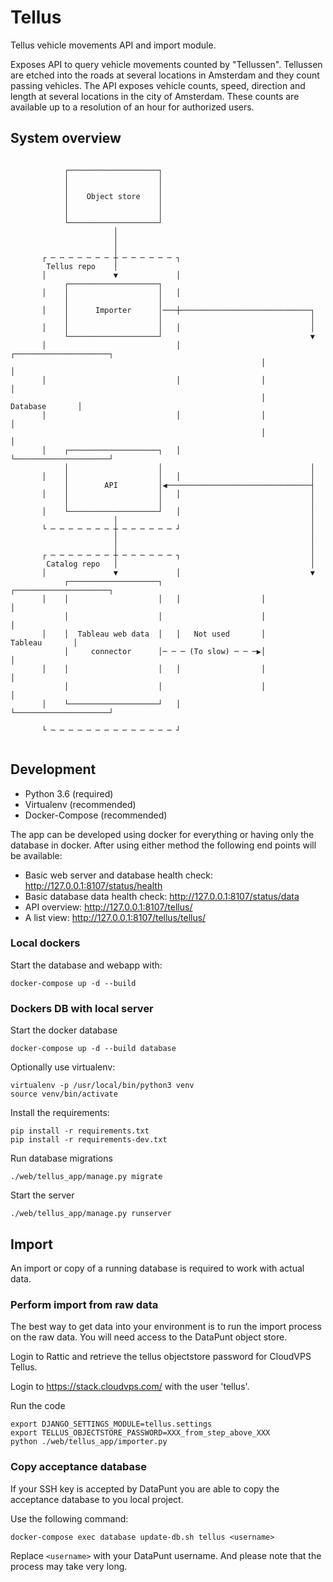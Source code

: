 # Tellus
Tellus vehicle movements API and import module.

Exposes API to query vehicle movements counted by "Tellussen".
Tellussen are etched into the roads at several locations in Amsterdam and they count passing vehicles.
The API exposes vehicle counts, speed, direction and length at several locations in the city of Amsterdam.
These counts are available up to a resolution of an hour for authorized users.

## System overview

```                                                                      
                                                                               
            ┌────────────────────┐                                             
            │                    │                                             
            │                    │                                             
            │    Object store    │                                             
            │                    │                                             
            │                    │                                             
            └────────────────────┘                                             
                       │                                                       
                       │                                                       
                       │                                                       
       ┌ ─ ─ ─ ─ ─ ─ ─ ┼ ─ ─ ─ ─ ─ ─ ┐                                         
        Tellus repo    │                                                       
       │               ▼             │                                         
            ┌────────────────────┐                                             
       │    │                    │   │                                         
            │                    │                                             
       │    │      Importer      │───┼─────────────────────────────┐           
            │                    │                                 │           
       │    │                    │   │                             │           
            └────────────────────┘                                 ▼           
       │                             │                  ┌─────────────────────┐
                                                        │                     │
       │                             │                  │                     │
                                                        │      Database       │
       │                             │                  │                     │
                                                        │                     │
       │    ┌────────────────────┐   │                  └─────────────────────┘
            │                    │                                 │           
       │    │                    │   │                             │           
            │        API         │◀────────────────────────────────┤           
       │    │                    │   │                             │           
            │                    │                                 │           
       │    └────────────────────┘   │                             │           
                       │                                           │           
       └ ─ ─ ─ ─ ─ ─ ─ ┼ ─ ─ ─ ─ ─ ─ ┘                             │           
                       │                                           │           
                       │                                           │           
       ┌ ─ ─ ─ ─ ─ ─ ─ ┼ ─ ─ ─ ─ ─ ─ ┐                             │           
        Catalog repo   │                                           │           
       │               ▼             │                             ▼           
            ┌────────────────────┐                      ┌─────────────────────┐
       │    │                    │   │                  │                     │
            │                    │                      │                     │
       │    │  Tableau web data  │   │   Not used       │       Tableau       │
            │     connector      │─ ─ ─ (To slow) ─ ─ ─▶│                     │
       │    │                    │   │                  │                     │
            │                    │                      │                     │
       │    └────────────────────┘   │                  └─────────────────────┘
                                                                               
       └ ─ ─ ─ ─ ─ ─ ─ ─ ─ ─ ─ ─ ─ ─ ┘                                         
       
```

## Development 

* Python 3.6 (required)
* Virtualenv (recommended)
* Docker-Compose (recommended)


The app can be developed using docker for everything or having only the database in docker.
After using either method the following end points will be available: 

* Basic web server and database health check: http://127.0.0.1:8107/status/health
* Basic database data health check: http://127.0.0.1:8107/status/data
* API overview: http://127.0.0.1:8107/tellus/
* A list view: http://127.0.0.1:8107/tellus/tellus/

### Local dockers

Start the database and webapp with:

```
docker-compose up -d --build
```
	
### Dockers DB with local server

Start the docker database
    
    docker-compose up -d --build database

Optionally use virtualenv:

    virtualenv -p /usr/local/bin/python3 venv
    source venv/bin/activate
    
Install the requirements:

    pip install -r requirements.txt
    pip install -r requirements-dev.txt

Run database migrations

    ./web/tellus_app/manage.py migrate

Start the server

    ./web/tellus_app/manage.py runserver


## Import

An import or copy of a running database is required to work with actual data.

### Perform import from raw data

The best way to get data into your environment is to run the import process on the raw data.
You will need access to the DataPunt object store.


Login to Rattic and retrieve the tellus objectstore password for CloudVPS Tellus.

Login to https://stack.cloudvps.com/ with the user 'tellus'.

Run the code

    export DJANGO_SETTINGS_MODULE=tellus.settings
    export TELLUS_OBJECTSTORE_PASSWORD=XXX_from_step_above_XXX
    python ./web/tellus_app/importer.py

 
### Copy acceptance database
If your SSH key is accepted by DataPunt you are able to copy the acceptance database
to you local project.

Use the following command:

    docker-compose exec database update-db.sh tellus <username>
 
Replace `<username>` with your DataPunt username.
And please note that the process may take very long.

